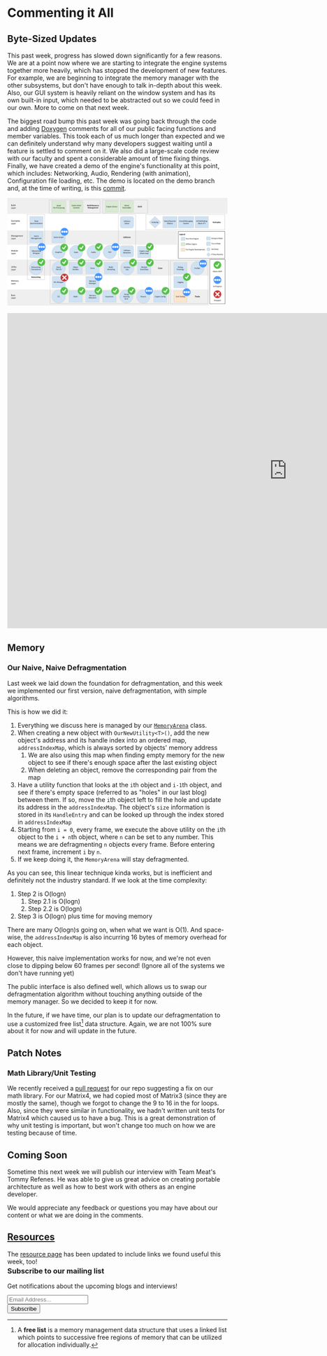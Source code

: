 # Commenting it All

## Byte-Sized Updates

This past week, progress has slowed down significantly for a few reasons. We are at a point now where we are starting to integrate the engine systems together more heavily, which has stopped the development of new features. For example, we are beginning to integrate the memory manager with the other subsystems, but don't have enough to talk in-depth about this week. Also, our GUI system is heavily reliant on the window system and has its own built-in input, which needed to be abstracted out so we could feed in our own. More to come on that next week. 

The biggest road bump  this past week was going back through the code and adding [Doxygen](http://www.doxygen.nl/) comments for all of our public facing functions and member variables. This took each of us much longer than expected and we can definitely understand why many developers suggest waiting until a feature is settled to comment on it. We also did a large-scale code review with our faculty and spent a considerable amount of time fixing things. Finally, we have created a demo of the engine's functionality at this point, which includes: Networking, Audio, Rendering (with animation), Configuration file loading, etc. The demo is located on the demo branch and, at the time of writing, is this [commit](https://github.com/Isetta-Team/Isetta-Engine/tree/8e6507405bea29ab79af42e79e793ca94f60b844).

![Engine Architecture](../images/engine_architecture/week4.png "Week 4 Progress Architecture")

<div class="video-wrapper">
    <iframe width="1280" height="720" src="https://www.youtube.com/watch?v=LT3XdIKP_08?rel=0" frameborder="0" allow="autoplay; encrypted-media" allowfullscreen></iframe>
</div>

## Memory


### Our Naive, Naive Defragmentation

Last week we laid down the foundation for defragmentation, and this week we implemented our first version, naive defragmentation, with simple algorithms.

This is how we did it:



1.  Everything we discuss here is managed by our [`MemoryArena`](https://github.com/Isetta-Team/Isetta-Engine/blob/week-4/Isetta/Isetta/Core/Memory/MemoryArena.h) class.
2.  When creating a new object with `OurNewUtility<T>()`, add the new object's address and its handle index into an ordered map, `addressIndexMap`, which is always sorted by objects' memory address
    1.  We are also using this map when finding empty memory for the new object to  see if there's enough space after the last existing object
    2.  When deleting an object, remove the corresponding pair from the map
3.  Have a utility function that looks at the `i`th object and `i-1`th object, and see if there's empty space (referred to as "holes" in our last blog) between them. If so, move the `i`th object left to fill the hole and update its address in the `addressIndexMap`. The object's `size` information is stored in its `HandleEntry` and can be looked up through the index stored in `addressIndexMap`
4.  Starting from `i = 0`, every frame, we execute the above utility on the `i`th object to the `i + n`th object, where `n` can be set to any number. This means we are defragmenting `n` objects every frame. Before entering next frame, increment `i` by `n`.
5.  If we keep doing it, the `MemoryArena` will stay defragmented.

As you can see, this linear technique kinda works, but is inefficient and definitely not the industry standard. If we look at the time complexity:



1.  Step 2 is O(logn)
    1.  Step 2.1 is O(logn)
    1.  Step 2.2 is O(logn)
1.  Step 3 is O(logn) plus time for moving memory

There are many O(logn)s going on, when what we want is O(1). And space-wise, the `addressIndexMap` is also incurring 16 bytes of memory overhead for each object.

However, this naive implementation works for now, and we're not even close to dipping below 60 frames per second! (Ignore all of the systems we don't have running yet)

The public interface is also defined well, which allows us to swap our defragmentation algorithm without touching anything outside of the memory manager. So we decided to keep it for now.

In the future, if we have time, our plan is to update our defragmentation to use a customized free list[^24920] data structure. Again, we are not 100% sure about it for now and will update in the future.

[^24920]: A **free list** is a memory management data structure that uses a linked list which points to successive free regions of memory that can be utilized for allocation individually.


## Patch Notes


### Math Library/Unit Testing

We recently received a [pull request](https://github.com/Isetta-Team/Isetta-Engine/pull/1) for our repo suggesting a fix on our math library. For our Matrix4, we had copied most of Matrix3 (since they are mostly the same), though we forgot to change the 9 to 16 in the for loops. Also, since they were similar in functionality, we hadn't written unit tests for Matrix4 which caused us to have a bug. This is a great demonstration of why unit testing is important, but won't change too much on how we are testing because of time.


## Coming Soon

Sometime this next week we will publish our interview with Team Meat's Tommy Refenes. He was able to give us great advice on creating portable architecture as well as how to best work with others as an engine developer.

We would appreciate any feedback or questions you may have about our content or what we are doing in the comments.

## [Resources](../resources.md)

The [resource page](../resources.md) has been updated to include links we found useful this week, too!


<!-- Begin MailChimp Signup Form -->
<link href="//cdn-images.mailchimp.com/embedcode/classic-10_7.css" rel="stylesheet" type="text/css">
<div id="mc_embed_signup" style="margin-top: -20px">
    <form action="https://isetta.us19.list-manage.com/subscribe/post?u=1d83cb806c55e205be26db856&amp;id=860c7d79cf" method="post" id="mc-embedded-subscribe-form" name="mc-embedded-subscribe-form" class="validate" target="_blank" novalidate>
        <div id="mc_embed_signup_scroll">
            <h3>Subscribe to our mailing list</h3>
            <p style="margin-bottom: -22px;">Get notifications about the upcoming blogs and interviews!</p>
            <br><br>
            <div class="mc-field-group">
                <label for="mce-EMAIL"> </label>
                <input type="email" placeholder="Email Address..." name="EMAIL" class="required email" id="mce-EMAIL">
            </div>
            <div id="mce-responses" class="clear">
                <div class="response" id="mce-error-response" style="display:none"></div>
                <div class="response" id="mce-success-response" style="display:none"></div>
            </div>
            <div style="position: absolute; left: -5000px;" aria-hidden="true">
                <input type="text" name="b_1d83cb806c55e205be26db856_860c7d79cf" tabindex="-1" value="">
            </div>
            <div class="clear" id="submit-button">
                <input type="submit" value="Subscribe" name="subscribe" id="mc-embedded-subscribe" class="button">
            </div>
        </div>
    </form>
</div>
<!--End mc_embed_signup-->
